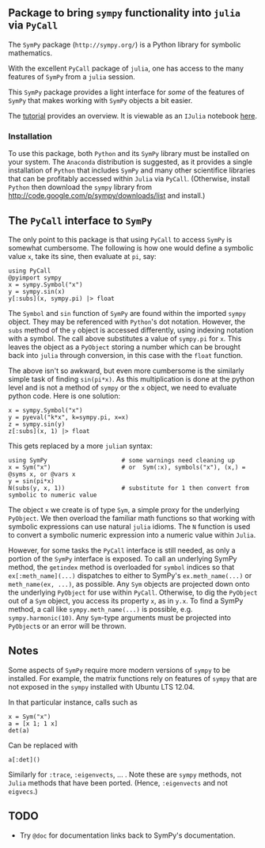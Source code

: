 ## Package to bring `sympy` functionality into `julia` via `PyCall`

The `SymPy` package  (`http://sympy.org/`)  is a Python library for symbolic mathematics. 

With the excellent `PyCall` package of `julia`, one has access to the
many features of `SymPy` from a `julia` session.

This `SymPy` package provides a light interface for _some_ of the
features of `SymPy` that makes working with `SymPy` objects a bit
easier.

The [tutorial](examples/tutorial.md) provides an overview. It is
viewable as an `IJulia` notebook
[here](http://nbviewer.ipython.org/github/jverzani/SymPy.jl/blob/master/examples/tutorial.ipynb).

### Installation

To use this package, both `Python` and its `SymPy` library must be
installed on your system. The `Anaconda` distribution is suggested, as
it provides a single installation of `Python` that includes `SymPy`
and many other scientifice libraries that can be profitably accessed
within `Julia` via `PyCall`. (Otherwise, install `Python` then
download the `sympy` library from
http://code.google.com/p/sympy/downloads/list and install.)

## The `PyCall` interface to `SymPy`

The only point to this package is that using `PyCall` to access
`SymPy` is somewhat cumbersome. The following is how one would define
a symbolic value `x`, take its sine, then evaluate at `pi`, say:

```
using PyCall			
@pyimport sympy
x = sympy.Symbol("x")
y = sympy.sin(x)
y[:subs](x, sympy.pi) |> float
```

The `Symbol` and `sin` function of `SymPy` are found within the
imported `sympy` object. They may be referenced with `Python`'s dot
notation. However, the `subs` method of the `y` object is accessed
differently, using indexing notation with a symbol. The call above
substitutes a value of `sympy.pi` for `x`. This leaves the object as a
`PyObject` storing a number which can be brought back into `julia`
through conversion, in this case with the `float` function.

The above isn't so awkward, but even more cumbersome is the similarly
simple task of finding `sin(pi*x)`.  As this multiplication is done at
the python level and is not a method of `sympy` or the `x` object, we
need to evaluate python code. Here is one solution:

```
x = sympy.Symbol("x")
y = pyeval("k*x", k=sympy.pi, x=x)     
z = sympy.sin(y)		
z[:subs](x, 1) |> float		
```

This gets replaced by a more `julia`n syntax:

```
using SymPy                     # some warnings need cleaning up
x = Sym("x")		            # or  Sym(:x), symbols("x"), (x,) = @syms x, or @vars x
y = sin(pi*x)                    
N(subs(y, x, 1))                # substitute for 1 then convert from symbolic to numeric value
```

The object `x` we create is of type `Sym`, a simple proxy for the
underlying `PyObject`. We then overload the familiar math functions so
that working with symbolic expressions can use natural `julia`
idioms. The `N` function is used to convert a symbolic numeric
expression into a numeric value within `Julia`.

However, for some tasks the `PyCall` interface is still needed, as
only a portion of the `SymPy` interface is exposed. To call an
underlying SymPy method, the `getindex` method is overloaded for
`symbol` indices so that `ex[:meth_name](...)` dispatches to either to
SymPy's `ex.meth_name(...)` or `meth_name(ex, ...)`, as possible. Any
`Sym` objects are projected down onto the underlying `PyObject` for
use within `PyCall`. Otherwise, to dig the `PyObject` out of a `Sym`
object, you access its property `x`, as in `y.x`. To find a SymPy
method, a call like `sympy.meth_name(...)` is possible,
e.g. `sympy.harmonic(10)`. Any `Sym`-type arguments must be projected
into `PyObject`s or an error will be thrown.

## Notes

Some aspects of `SymPy` require more modern versions of `sympy` to be
installed. For example, the matrix functions rely on features of
`sympy` that are not exposed in the `sympy` installed with Ubuntu LTS
12.04.

In that particular instance, calls such as

```
x = Sym("x")
a = [x 1; 1 x]
det(a)
```

Can be replaced with

```
a[:det]()
```

Similarly for `:trace`, `:eigenvects`, ... . Note these are `sympy`
methods, not `Julia` methods that have been ported. (Hence,
`:eigenvects` and not `eigvecs`.)

## TODO

- Try `@doc` for documentation links back to SymPy's documentation.



